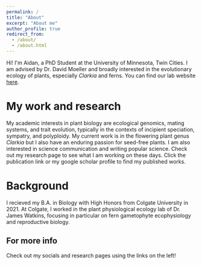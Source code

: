 ```yaml
---
permalink: /
title: "About"
excerpt: "About me"
author_profile: true
redirect_from: 
  - /about/
  - /about.html
---
```


Hi! I'm Aidan, a PhD Student at the University of Minnesota, Twin Cities. I am advised by Dr. David Moeller and broadly interested in the evolutionary ecology of plants, especially _Clarkia_ and ferns. You can find our lab website [here](https://moellerlab.wordpress.com/). 

My work and research
======
My academic interests in plant biology are ecological genomics, mating systems, and trait evolution, typically in the contexts of incipient speciation, sympatry, and polyploidy. My current work is in the flowering plant genus _Clarkia_ but I also have an enduring passion for seed-free plants. I am also interested in science communication and writing popular science. Check out my research page to see what I am working on these days. Click the publication link or my google scholar profile to find my published works. 

Background
======
I recieved my B.A. in Biology with High Honors from Colgate University in 2021. At Colgate, I worked in the plant physiological ecology lab of Dr. James Watkins, focusing in particular on fern gametophyte ecophysiology and reproductive biology.

For more info
------
Check out my socials and research pages using the links on the left!
